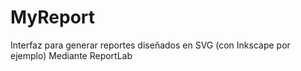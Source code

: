 MyReport
========

Interfaz para generar reportes diseñados en SVG (con Inkscape por ejemplo) Mediante ReportLab 
